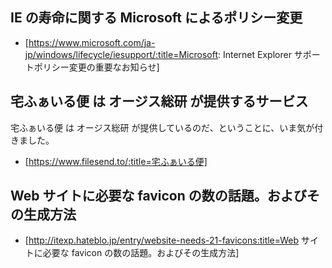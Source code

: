 ## IE の寿命に関する Microsoft によるポリシー変更


* [https://www.microsoft.com/ja-jp/windows/lifecycle/iesupport/:title=Microsoft: Internet Explorer サポートポリシー変更の重要なお知らせ]



## 宅ふぁいる便 は オージス総研 が提供するサービス

宅ふぁいる便 は オージス総研 が提供しているのだ、ということに、いま気が付きました。

* [https://www.filesend.to/:title=宅ふぁいる便]



## Web サイトに必要な favicon の数の話題。およびその生成方法


* [http://itexp.hateblo.jp/entry/website-needs-21-favicons:title=Web サイトに必要な favicon の数の話題。およびその生成方法]


